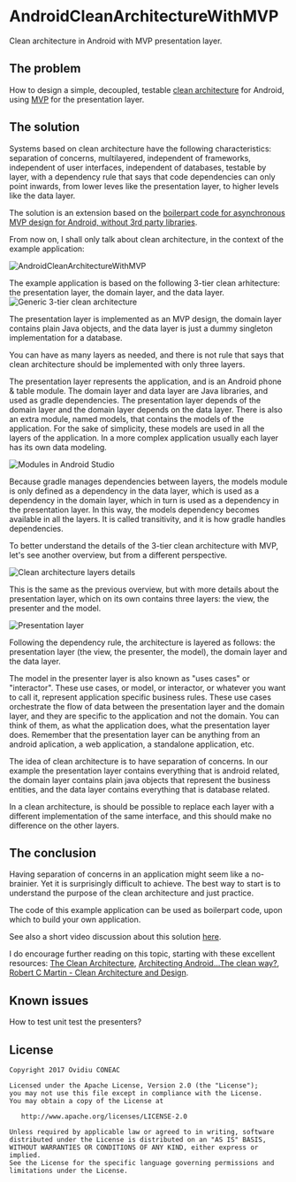 # AndroidCleanArchitectureWithMVP
Clean architecture in Android with MVP presentation layer.

The problem
-------
How to design a simple, decoupled, testable [clean architecture](https://8thlight.com/blog/uncle-bob/2012/08/13/the-clean-architecture.html) for Android, using [MVP](https://en.wikipedia.org/wiki/Model%E2%80%93view%E2%80%93presenter) for the presentation layer.

The solution
-------
Systems based on clean architecture have the following characteristics: separation of concerns, multilayered, independent of frameworks, independent of user interfaces, independent of databases, testable by layer, with a dependency rule that says that code dependencies can only point inwards, from lower leves like the presentation layer, to higher levels like the data layer. 

The solution is an extension based on the [boilerpart code for asynchronous MVP design for Android, without 3rd party libraries](https://github.com/ovicon/AndroidAsynchronousMVPBoilerpart).  

From now on, I shall only talk about clean architecture, in the context of the example application:

![AndroidCleanArchitectureWithMVP](http://www.ovidiuconeac.ro/wp-content/uploads/2017/02/AndroidCleanArchitectureWithMVP_emulator-169x300.png "AndroidCleanArchitectureWithMVP")

The example application is based on the following 3-tier clean arhitecture: the presentation layer, the domain layer, and the data layer.
![Generic 3-tier clean architecture](http://www.ovidiuconeac.ro/wp-content/uploads/2017/02/clean_architecture_layers.png "Generic 3-tier clean architecture")

The presentation layer is implemented as an MVP design, the domain layer contains plain Java objects, and the data layer is just a dummy singleton implementation for a database.

You can have as many layers as needed, and there is not rule that says that clean architecture should be implemented with only three layers.

The presentation layer represents the application, and is an Android phone & table module. The domain layer and data layer are Java libraries, and used as gradle dependencies. The presentation layer depends of the domain layer and the domain layer depends on the data layer. There is also an extra module, named models, that contains the models of the application. For the sake of simplicity, these models are used in all the layers of the application. In a more complex application usually each layer has its own data modeling.

![Modules in Android Studio](http://www.ovidiuconeac.ro/wp-content/uploads/2017/02/gradle_modules.png "Modules in Android Studio")

Because gradle manages dependencies between layers, the models module is only defined as a dependency in the data layer, which is used as a dependency in the domain layer, which in turn is used as a dependency in the presentation layer. In this way, the models dependency becomes available in all the layers. It is called transitivity, and it is how gradle handles dependencies.

To better understand the details of the 3-tier clean architecture with MVP, let's see another overview, but from a different perspective.

![Clean architecture layers details](http://www.ovidiuconeac.ro/wp-content/uploads/2017/02/clean_architecture_layers_onion_detail.png "Clean architecture layers details")

This is the same as the previous overview, but with more details about the presentation layer, which on its own contains three layers: the view, the presenter and the model. 

![Presentation layer](http://www.ovidiuconeac.ro/wp-content/uploads/2017/02/clean_architecture_presentation_layer.png "Presentation layer")

Following the dependency rule, the architecture is layered as follows: the presentation layer (the view, the presenter, the model), the domain layer and the data layer. 

The model in the presenter layer is also known as "uses cases" or "interactor". These use cases, or model, or interactor, or whatever you want to call it, represent application specific business rules. These use cases orchestrate the flow of data between the presentation layer and the domain layer, and they are specific to the application and not the domain. You can think of them, as what the application does, what the presentation layer does. Remember that the presentation layer can be anything from an android aplication, a web application, a standalone application, etc. 

The idea of clean architecture is to have separation of concerns. In our example the presentation layer contains everything that is android related, the domain layer contains plain java objects that represent the business entities, and the data layer contains everything that is database related.

In a clean architecture, is should be possible to replace each layer with a different implementation of the same interface, and this should make no difference on the other layers.

The conclusion
-------
Having separation of concerns in an application might seem like a no-brainier. Yet it is surprisingly difficult to achieve. The best way to start is to understand the purpose of the clean architecture and just practice.

The code of this example application can be used as boilerpart code, upon which to build your own application.

See also a short video discussion about this solution [here](https://www.youtube.com/watch?v=btyF_Zl7uAk&feature=youtu.be).

I do encourage further reading on this topic, starting with these excellent resources: [The Clean Architecture](https://8thlight.com/blog/uncle-bob/2012/08/13/the-clean-architecture.html), [Architecting Android…The clean way?](http://fernandocejas.com/2014/09/03/architecting-android-the-clean-way/), [Robert C Martin - Clean Architecture and Design](https://www.youtube.com/watch?v=Nsjsiz2A9mg&t=9s).

Known issues
-------
How to test unit test the presenters?

License
-------

    Copyright 2017 Ovidiu CONEAC

    Licensed under the Apache License, Version 2.0 (the "License");
    you may not use this file except in compliance with the License.
    You may obtain a copy of the License at

       http://www.apache.org/licenses/LICENSE-2.0

    Unless required by applicable law or agreed to in writing, software
    distributed under the License is distributed on an "AS IS" BASIS,
    WITHOUT WARRANTIES OR CONDITIONS OF ANY KIND, either express or implied.
    See the License for the specific language governing permissions and
    limitations under the License.
